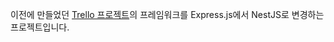 이전에 만들었던 [Trello 프로젝트](https://github.com/jeongho218/Team7_Trello)의 프레임워크를 Express.js에서 NestJS로 변경하는 프로젝트입니다.
